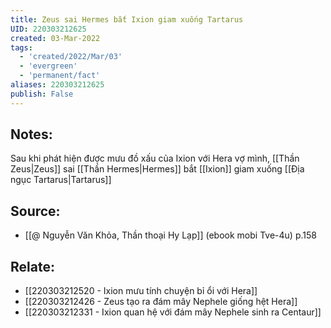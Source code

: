 ```yaml
---
title: Zeus sai Hermes bắt Ixion giam xuống Tartarus
UID: 220303212625
created: 03-Mar-2022
tags:
  - 'created/2022/Mar/03'
  - 'evergreen'
  - 'permanent/fact'
aliases: 220303212625
publish: False
---
```

## Notes:
Sau khi phát hiện được mưu đồ xấu của Ixion với Hera vợ mình, [[Thần Zeus|Zeus]] sai [[Thần Hermes|Hermes]] bắt [[Ixion]] giam xuống [[Địa ngục Tartarus|Tartarus]]

## Source:
- [[@ Nguyễn Văn Khỏa, Thần thoại Hy Lạp]] (ebook mobi Tve-4u) p.158

## Relate:
- [[220303212520 - Ixion mưu tính chuyện bỉ ổi với Hera]]
- [[220303212426 - Zeus tạo ra đám mây Nephele giống hệt Hera]]
- [[220303212331 - Ixion quan hệ với đám mây Nephele sinh ra Centaur]]